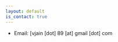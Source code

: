 ```yaml
---
layout: default
is_contact: true
---
```


<link rel="stylesheet" href="https://cdnjs.cloudflare.com/ajax/libs/font-awesome/4.7.0/css/font-awesome.min.css">


* Email: [vjain [dot] 89 [at] gmail [dot] com

<a href="https://scholar.google.com/citations?user=XjmA_Q4AAAAJ&hl=en&oi=ao" target="_blank"><i class="fa fa-google"></i></a>&nbsp;&nbsp;
<a href="https://www.linkedin.com/in/vjain89" target="_blank"><i class="fa fa-linkedin"></i></a>&nbsp;&nbsp;
<a href="https://twitter.com/89Vjain" target="_blank"><i class="fa fa-twitter"></i></a>&nbsp;&nbsp;
